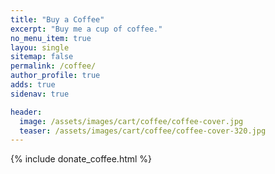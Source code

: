 ```yaml
---
title: "Buy a Coffee"
excerpt: "Buy me a cup of coffee."
no_menu_item: true
layou: single
sitemap: false
permalink: /coffee/
author_profile: true
adds: true
sidenav: true

header:
  image: /assets/images/cart/coffee/coffee-cover.jpg
  teaser: /assets/images/cart/coffee/coffee-cover-320.jpg
---
```


{% include donate_coffee.html %}
